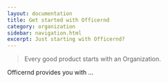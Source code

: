 ```yaml
---
layout: documentation
title: Get started with Officernd
category: organization
sidebar: navigation.html
excerpt: Just starting with Officernd?
---
```


> Every good product starts with an Organization.

Officernd provides you with ...